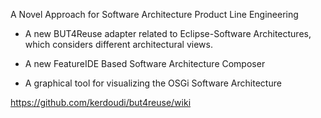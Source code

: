 A Novel Approach for Software Architecture Product Line Engineering

- A new BUT4Reuse adapter related to Eclipse-Software Architectures, which considers different architectural views.

- A new FeatureIDE Based Software Architecture Composer

- A graphical tool for visualizing the OSGi Software Architecture

https://github.com/kerdoudi/but4reuse/wiki

